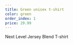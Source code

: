 ```yaml
---
title: Green unisex t-shirt
color: green
order_index: 1
price: 29.99
---
```


Next Level Jersey Blend T-shirt
